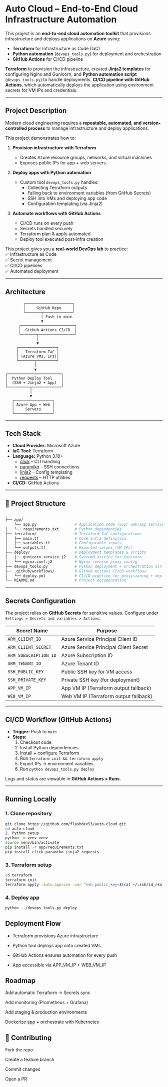 # Auto Cloud – End-to-End Cloud Infrastructure Automation

This project is an **end-to-end cloud automation toolkit** that provisions infrastructure and deploys applications on **Azure** using:

- **Terraform** for Infrastructure as Code (IaC)  
- **Python automation** (`devops_tools.py`) for deployment and orchestration  
- **GitHub Actions** for CI/CD pipeline  

**Terraform** to provision the infrastructure, created **Jinja2 templates** for configuring Nginx and Gunicorn, and  **Python automation script** (`devops_tools.py`) to handle deployments. **CI/CD pipeline with GitHub Actions**, which automatically deploys the application using environment secrets for VM IPs and credentials.  


---

## Project Description

Modern cloud engineering requires a **repeatable, automated, and version-controlled process** to manage infrastructure and deploy applications.  

This project demonstrates how to:

1. **Provision infrastructure with Terraform**  
   - Creates Azure resource groups, networks, and virtual machines  
   - Exposes public IPs for app + web servers  

2. **Deploy apps with Python automation**  
   - Custom tool `devops_tools.py` handles:
     - Collecting Terraform outputs  
     - Falling back to environment variables (from GitHub Secrets)  
     - SSH into VMs and deploying app code  
     - Configuration templating (via Jinja2)  

3. **Automate workflows with GitHub Actions**  
   - CI/CD runs on every push  
   - Secrets handled securely  
   - Terraform plan & apply automated  
   - Deploy tool executed post-infra creation  

This project gives you a **real-world DevOps lab** to practice:  
✅ Infrastructure as Code  
✅ Secret management  
✅ CI/CD pipelines  
✅ Automated deployment  

---

## Architecture
            ┌─────────────────────┐
            │     GitHub Repo     │
            └───────┬─────────────┘
                    │ Push to main
                    ▼
          ┌────────────────────────┐
          │  GitHub Actions CI/CD  │
          └───────┬────────────────┘
                  │
                  ▼
         ┌─────────────────┐
         │   Terraform IaC │
         │ (Azure VMs, IPs)│
         └───────┬─────────┘
                 │
                 ▼
    ┌────────────────────────┐
    │  Python Deploy Tool    │
    │  (SSH + Jinja2 + App)  │
    └──────────┬─────────────┘
               │
               ▼
       ┌─────────────────┐
       │ Azure App + Web │
       │     Servers     │
       └─────────────────┘


---

## Tech Stack

- **Cloud Provider:** Microsoft Azure  
- **IaC Tool:** Terraform  
- **Language:** Python 3.10+  
  - [click](https://palletsprojects.com/p/click/) – CLI handling  
  - [paramiko](http://www.paramiko.org/) – SSH connections  
  - [jinja2](https://palletsprojects.com/p/jinja/) – Config templating  
  - [requests](https://docs.python-requests.org/) – HTTP utilities  
- **CI/CD:** GitHub Actions  

---

## 📂 Project Structure
```bash
.
├── app/                       
    └── app.py                 # Application code (your web/app services)
│   └── requirements.txt       # Python dependencies
├── terraform/                 # Terraform IaC configurations
│   ├── main.tf                # Core infra definition
│   ├── variables.tf           # Configurable inputs
│   └── outputs.tf             # Exported values (VM IPs)
├── deploy/                    # Deployment templates & scripts
│   ├── gunicorn.service.j2    # Systemd service for Gunicorn
│   └── nginx.conf.j2          # Nginx reverse proxy config
├── devops_tools.py            # Python deployment + orchestration script
├── .github/workflows/         # GitHub Actions CI/CD workflows
│   └── deploy.yml             # CI/CD pipeline for provisioning + deployment
└── README.md                  # Project documentation

```
---

## Secrets Configuration

The project relies on **GitHub Secrets** for sensitive values. Configure under  
`Settings > Secrets and variables > Actions`.

| Secret Name            | Purpose                                  |
|------------------------|------------------------------------------|
| `ARM_CLIENT_ID`        | Azure Service Principal Client ID        |
| `ARM_CLIENT_SECRET`    | Azure Service Principal Client Secret    |
| `ARM_SUBSCRIPTION_ID`  | Azure Subscription ID                    |
| `ARM_TENANT_ID`        | Azure Tenant ID                          |
| `SSH_PUBLIC_KEY`       | Public SSH key for VM access             |
| `SSH_PRIVATE_KEY`      | Private SSH key (for deployment)         |
| `APP_VM_IP`            | App VM IP (Terraform output fallback)    |
| `WEB_VM_IP`            | Web VM IP (Terraform output fallback)    |

---

## CI/CD Workflow (GitHub Actions)

- **Trigger:** Push to `main`  
- **Steps:**
  1. Checkout code  
  2. Install Python dependencies  
  3. Install + configure Terraform  
  4. Run `terraform init && terraform apply`  
  5. Export IPs → environment variables  
  6. Run `python devops_tools.py deploy`  

Logs and status are viewable in **GitHub Actions > Runs**.

---

## Running Locally

### 1. Clone repository
```bash
git clone https://github.com/flashdev53/auto-cloud.git
cd auto-cloud
2. Python setup
python -m venv venv
source venv/bin/activate
pip install -r app/requirements.txt
pip install click paramiko jinja2 requests
```
### 3. Terraform setup
```bash
cd terraform
terraform init
terraform apply -auto-approve -var "ssh_public_key=$(cat ~/.ssh/id_rsa.pub)"
```

### 4. Deploy app
```bash
python ../devops_tools.py deploy
```

## Deployment Flow

- Terraform provisions Azure infrastructure

- Python tool deploys app onto created VMs

- GitHub Actions ensures automation for every push

- App accessible via APP_VM_IP + WEB_VM_IP

## Roadmap

 Add automatic Terraform → Secrets sync

 Add monitoring (Prometheus + Grafana)

 Add staging & production environments

 Dockerize app + orchestrate with Kubernetes

## 🤝 Contributing

Fork the repo

Create a feature branch

Commit changes

Open a PR 